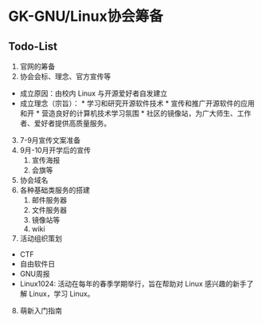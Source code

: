 # GK-GNU/Linux协会筹备

## Todo-List

1. 官网的筹备
2. 协会会标、理念、官方宣传等
* 成立原因：由校内 Linux 与开源爱好者自发建立
* 成立理念（宗旨）：
      * 学习和研究开源软件技术
      * 宣传和推广开源软件的应用和开
      * 营造良好的计算机技术学习氛围
      * 社区的镜像站，为广大师生、工作者、爱好者提供高质量服务。
3. 7-9月宣传文案准备
4. 9月-10月开学后的宣传
   1. 宣传海报
   2. 会旗等
5. 协会域名
6. 各种基础类服务的搭建
   1. 邮件服务器
   2. 文件服务器
   3. 镜像站等
   4. wiki
7. 活动组织策划
* CTF
* 自由软件日
* GNU周报
* Linux1024:
   活动在每年的春季学期举行，旨在帮助对 Linux 感兴趣的新手了解 Linux，学习 Linux。
8. 萌新入门指南

